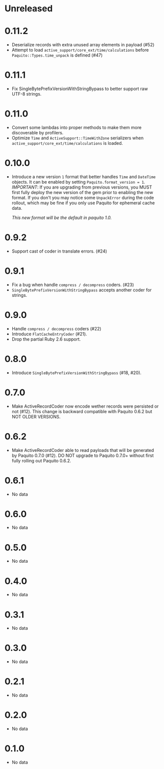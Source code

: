 # Unreleased

# 0.11.2

* Deserialize records with extra unused array elements in payload (#52)
* Attempt to load `active_support/core_ext/time/calculations` before `Paquito::Types.time_unpack` is defined (#47)

# 0.11.1

* Fix SingleBytePrefixVersionWithStringBypass to better support raw UTF-8 strings.

# 0.11.0

* Convert some lambdas into proper methods to make them more discoverable by profilers.
* Optimize `Time` and `ActiveSupport::TimeWithZone` serializers when `active_support/core_ext/time/calculations` is loaded.

# 0.10.0

* Introduce a new version `1` format that better handles `Time` and `DateTime` objects. It can be enabled by setting `Paquito.format_version = 1`.
  *IMPORTANT*: If you are upgrading from previous versions, you MUST first fully deploy the new version of the gem prior to enabling the new format.
  If you don't you may notice some `UnpackError` during the code rollout, which may be fine if you only use Paquito for ephemeral cache data.

  *This new format will be the default in paquito 1.0.*

# 0.9.2

* Support cast of coder in translate errors. (#24)

# 0.9.1

* Fix a bug when handle `compress / decompress` coders. (#23)
* `SingleBytePrefixVersionWithStringBypass` accepts another coder for strings.

# 0.9.0

* Handle `compress / decompress` coders (#22)
* Introduce `FlatCacheEntryCoder` (#21).
* Drop the partial Ruby 2.6 support.

# 0.8.0

* Introduce `SingleBytePrefixVersionWithStringBypass` (#18, #20).

# 0.7.0

* Make ActiveRecordCoder now encode wether records were persisted or not (#12).
  This change is backward compatible with Paquito 0.6.2 but NOT OLDER VERSIONS.

# 0.6.2

* Make ActiveRecordCoder able to read payloads that will be generated by Paquito 0.7.0 (#12).
  DO NOT upgrade to Paquito 0.7.0+ without first fully rolling out Paquito 0.6.2.

# 0.6.1

* No data

# 0.6.0

* No data

# 0.5.0

* No data

# 0.4.0

* No data

# 0.3.1

* No data

# 0.3.0

* No data

# 0.2.1

* No data

# 0.2.0

* No data

# 0.1.0

* No data
